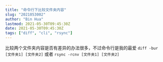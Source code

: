 ```yaml
---
title: "命令行下比较文件夹内容"
slug: "2021053002"
author: "Bin Hua"
lastmod: 2021-05-30T09:45:30Z
date: 2021-05-30T09:45:30Z
tags: ["diff", "cli", "rsync"]
---
```


比较两个文件夹内容是否有差异的办法很多，不过命令行是我的最爱 `diff -bur [文件夹1] [文件夹2]` 或者 `rsync -rcnv [文件夹1] [文件夹2]`
